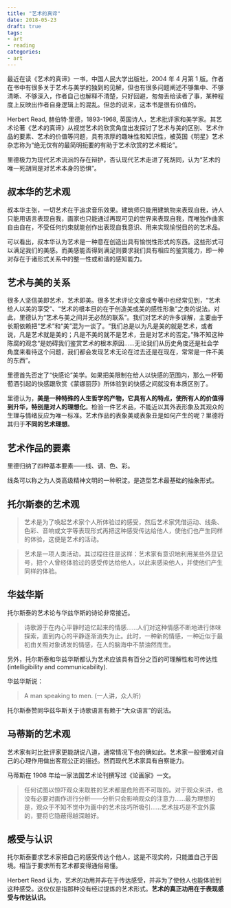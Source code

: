 ```yaml
---
title: "艺术的真谛"
date: 2018-05-23
draft: true
tags:
- art
- reading
categories:
- art
---
```


最近在读《艺术的真谛》一书，中国人民大学出版社，2004 年 4 月第 1 版。作者在书中有很多关于艺术与美学的独到的见解，但也有很多问题阐述不够集中、不够清晰、不够深入，作者自己也解释不清楚，只好回避，匆匆丢给读者了事，某种程度上反映出作者自身逻辑上的混乱。但总的说来，这本书是很有价值的。

Herbert Read, 赫伯特·里德，1893-1968, 英国诗人，艺术批评家和美学家。其艺术论著《艺术的真谛》从视觉艺术的欣赏角度出发探讨了艺术与美的区别、艺术作品的要素、艺术的价值等问题，具有浓厚的趣味性和知识性，被英国《明星》艺术杂志称为“绝无仅有的最简明扼要的有助于艺术欣赏的艺术概论”。

里德极力为现代艺术流派的存在辩护，否认现代艺术走进了死胡同，认为“艺术的唯一死胡同是对艺术本身的恐惧”。

## 叔本华的艺术观

叔本华主张，一切艺术在于追求音乐效果。建筑师只能用建筑物来表现自我，诗人只能用语言表现自我，画家也只能通过再现可见的世界来表现自我，而唯独作曲家自由自在，不受任何约束就能创作出表现自我意识、用来实现愉悦目的的艺术品。

可以看出，叔本华认为艺术是一种意在创造出具有愉悦性形式的东西。这些形式可以满足我们的美感。而美感能否得到满足则要求我们具有相应的鉴赏能力，即一种对存在于诸形式关系中的整一性或和谐的感知能力。

## 艺术与美的关系

很多人坚信美即艺术，艺术即美。很多艺术评论文章或专著中也经常见到，“艺术给人以美的享受”、“艺术的根本目的在于创造美或美的感性形象”之类的说法。对此，里德认为“艺术与美之间并无必然的联系”。我们对艺术的许多误解，主要由于长期依赖把“艺术”和“美”混为一谈了。“我们总是以为凡是美的就是艺术，或者说，凡是艺术就是美的；凡是不美的就不是艺术，丑是对艺术的否定。”殊不知这种陈腐的观念“是妨碍我们鉴赏艺术的根本原因……无论我们从历史角度还是社会学角度来看待这个问题，我们都会发现艺术无论在过去还是在现在，常常是一件不美的东西”。

里德首先否定了“快感论”美学。如果把美限制在给人以快感的范围内，那么一杯葡萄酒引起的快感跟欣赏《蒙娜丽莎》所体验到的快感之间就没有本质区别了。

里德认为，**美是一种特殊的人生哲学的产物，它具有人的特点，使所有人的价值得到升华，特别是对人的理想化**。检验一件艺术品，不能近以其外表形象及其观众的生理与情绪反应为唯一标准。艺术作品的表象美或表象丑是如何产生的呢？里德将其归于**不同的艺术理想**。

## 艺术作品的要素

里德归纳了四种基本要素——线、调、色、彩。

线条可以称之为人类高级精神文明的一种积淀。是造型艺术最基础的抽象形式。

## 托尔斯泰的艺术观

> 艺术是为了唤起艺术家个人所体验过的感受，然后艺术家凭借运动、线条、色彩、音响或文字等表现形式再把这种感受传达给他人，使他们也产生同样的体验，这便是艺术的活动。

> 艺术是一项人类活动，其过程往往是这样：艺术家有意识地利用某些外显记号，把个人曾经体验过的感受传达给他人，以此来感染他人，并使他们产生同样的体验。

## 华兹华斯

托尔斯泰的艺术论与华兹华斯的诗论非常接近。

> 诗歌源于在内心平静时追忆起来的情感……人们对这种情感不断地进行体味探索，直到内心的平静逐渐消失为止。此时，一种新的情感，一种近似于最初由关照对象诱发的情感，在人的脑海中不禁油然而生。


另外，托尔斯泰和华兹华斯都认为艺术应该具有百分之百的可理解性和可传达性(intelligibility and communicability).

华兹华斯说：

> A man speaking to men. (一人讲，众人听)

托尔斯泰赞同华兹华斯关于诗歌语言有赖于“大众语言”的说法。

## 马蒂斯的艺术观

艺术家有时比批评家更能胡说八道，通常情况下也的确如此。艺术家一般很难对自己的心理作用做出客观公正的描述。然而现代艺术家具有自察能力。

马蒂斯在 1908 年给一家法国艺术论刊撰写过《论画家》一文。

> 任何试图以惊吓观众来取胜的艺术都是危险而不可取的。对于观众来讲，也没有必要对画作进行分析——分析只会影响观众的注意力……最为理想的是，观众于不知不觉中为画中的艺术技巧所吸引……艺术技巧是不宜外露的，要将它隐蔽得越深越好。

## 感受与认识

托尔斯泰要求艺术家把自己的感受传达个他人，这是不现实的，只能置自己于困境。相当于要求所有艺术都变得通俗易懂。

Herbert Read 认为，艺术的功用并非在于传达感受，并非为了使他人也能体验到这种感受。这仅仅是指那种没有经过提炼的艺术形式。**艺术的真正功用在于表现感受与传达认识。**